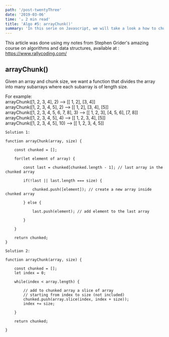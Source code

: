 ```yaml
---
path: '/post-twentyThree'
date: '2019-03-06'
time: '☕️ 2 min read'
title: 'Algo #5: arrayChunk()'
summary: 'In this serie on Javascript, we will take a look a how to chunk arrays.'
---
```


This article was done using my notes from Stephen Grider's amazing course on algorithms and data structures, available at : https://www.rallycoding.com/

## arrayChunk()

Given an array and chunk size, we want a function that divides the array into many subarrays where each subarray is of length size.

For example:<br>
arrayChunk([1, 2, 3, 4], 2) --> [[ 1, 2], [3, 4]]<br>
arrayChunk([1, 2, 3, 4, 5], 2) --> [[ 1, 2], [3, 4], [5]]<br>
arrayChunk([1, 2, 3, 4, 5, 6, 7, 8], 3) --> [[ 1, 2, 3], [4, 5, 6], [7, 8]]<br>
arrayChunk([1, 2, 3, 4, 5], 4) --> [[ 1, 2, 3, 4], [5]]<br>
arrayChunk([1, 2, 3, 4, 5], 10) --> [[ 1, 2, 3, 4, 5]]<br>

```
Solution 1:

function arrayChunk(array, size) {

    const chunked = [];

    for(let element of array) {

        const last = chunked[chunked.length - 1]; // last array in the chunked array

        if(!last || last.length === size) {

            chunked.push([element]); // create a new array inside chunked array

        } else {

            last.push(element); // add element to the last array

        }

    }

    return chunked;
}

```

```
Solution 2:

function arrayChunk(array, size) {

    const chunked = [];
    let index = 0;

    while(index < array.length) {

        // add to chunked array a slice of array
        // starting from index to size (not included)
        chunked.push(array.slice(index, index + size));
        index += size;

    }

    return chunked;

}

```
